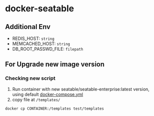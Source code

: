 # docker-seatable

## Additional Env

- REDIS_HOST: `string`
- MEMCACHED_HOST: `string`
- DB_ROOT_PASSWD_FILE: `filepath`


## For Upgrade new image version 

### Checking new script
1. Run container with new seatable/seatable-enterprise:latest version, using default [docker-compose.yml](https://manual.seatable.io/docker/Enterprise-Edition/Deploy%20SeaTable-EE%20with%20Docker/#downloading-and-modifying-docker-composeyml)
2. copy file at `/templates/`
```
docker cp CONTAINER:/templates test/templates
```

